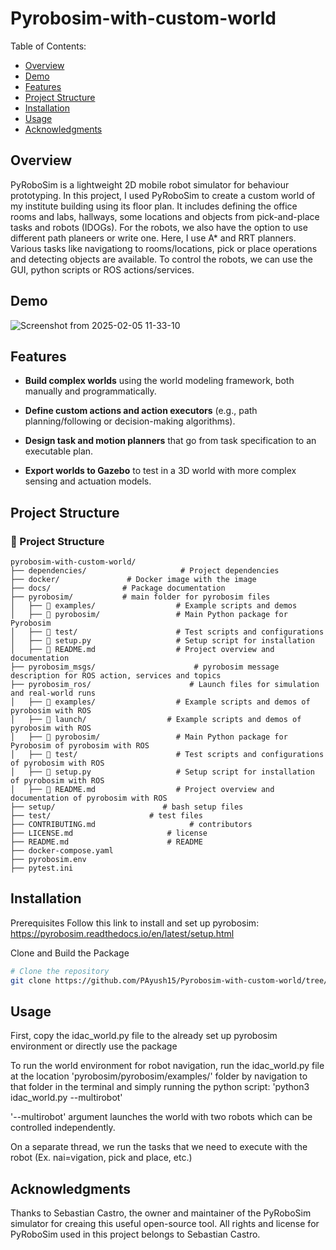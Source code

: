 # Pyrobosim-with-custom-world

Table of Contents:

  - [Overview](#overview)
  - [Demo](#demo)
  - [Features](#features)
  - [Project Structure](#projectstructure)
  - [Installation](#installation)
  - [Usage](#usage)
  - [Acknowledgments](#acknowledgments)

## Overview

PyRoboSim is a lightweight 2D mobile robot simulator for behaviour prototyping. In this project, I used PyRoboSim to create a custom world of my institute building using its floor plan. It includes defining the office rooms and labs, hallways, some locations and objects from pick-and-place tasks and robots (IDOGs). For the robots, we also have the option to use different path planeers or write one. Here, I use A* and RRT planners. Various tasks like navigationg to rooms/locations, pick or place operations and detecting objects are available. To control the robots, we can use the GUI, python scripts or ROS actions/services.

## Demo

![Screenshot from 2025-02-05 11-33-10](https://github.com/user-attachments/assets/5ec81690-0c4c-4fcf-8ae8-8b95faee0177)

## Features

- **Build complex worlds** using the world modeling framework, both manually and programmatically.

- **Define custom actions and action executors** (e.g., path planning/following or decision-making algorithms).

- **Design task and motion planners** that go from task specification to an executable plan.

- **Export worlds to Gazebo** to test in a 3D world with more complex sensing and actuation models.


## Project Structure

### 📁 Project Structure

```plaintext
pyrobosim-with-custom-world/
├── dependencies/                     # Project dependencies
├── docker/               # Docker image with the image
├── docs/                # Package documentation
├── pyrobosim/           # main folder for pyrobosim files
│   ├── 📂 examples/                  # Example scripts and demos
│   ├── 📂 pyrobosim/                 # Main Python package for Pyrobosim
│   ├── 📂 test/                      # Test scripts and configurations
│   ├── 📜 setup.py                   # Setup script for installation
│   ├── 📜 README.md                  # Project overview and documentation
├── pyrobosim_msgs/                      # pyrobosim message description for ROS action, services and topics
├── pyrobosim_ros/                      # Launch files for simulation and real-world runs
│   ├── 📂 examples/                  # Example scripts and demos of pyrobosim with ROS
│   ├── 📂 launch/                  # Example scripts and demos of pyrobosim with ROS
│   ├── 📂 pyrobosim/                 # Main Python package for Pyrobosim of pyrobosim with ROS
│   ├── 📂 test/                      # Test scripts and configurations of pyrobosim with ROS
│   ├── 📜 setup.py                   # Setup script for installation of pyrobosim with ROS
│   ├── 📜 README.md                  # Project overview and documentation of pyrobosim with ROS
├── setup/                        # bash setup files
├── test/                      # test files
├── CONTRIBUTING.md                     # contributors
├── LICENSE.md                     # license
├── README.md                      # README
├── docker-compose.yaml    
├── pyrobosim.env                      
├── pytest.ini                      
```


## Installation

Prerequisites
Follow this link to install and set up pyrobosim: https://pyrobosim.readthedocs.io/en/latest/setup.html
  
Clone and Build the Package

```bash
# Clone the repository
git clone https://github.com/PAyush15/Pyrobosim-with-custom-world/tree/main

```

## Usage

First, copy the idac_world.py file to the already set up pyrobosim environment or directly use the package

To run the world environment for robot navigation, run the idac_world.py file at the location 'pyrobosim/pyrobosim/examples/' folder by navigation to that folder in the terminal and simply running the python script: 'python3 idac_world.py --multirobot'

'--multirobot' argument launches the world with two robots which can be controlled independently.

On a separate thread, we run the tasks that we need to execute with the robot (Ex. nai=vigation, pick and place, etc.)


## Acknowledgments

Thanks to Sebastian Castro, the owner and maintainer of the PyRoboSim simulator for creaing this useful open-source tool. All rights and license for PyRoboSim used in this project belongs to Sebastian Castro.


